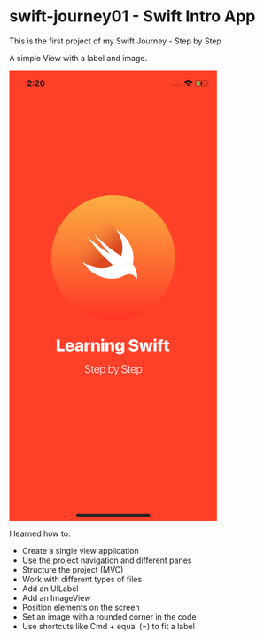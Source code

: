 # swift-journey01 - Swift Intro App
This is the first project of my Swift Journey - Step by Step

A simple View with a label and image.

<img src="https://github.com/lkameya/swift-journey01/blob/master/simulator.png" width="375" height="812" title="Github Logo" align="center">

I learned how to:

- Create a single view application
- Use the project navigation and different panes
- Structure the project (MVC)
- Work with different types of files
- Add an UILabel 
- Add an ImageView
- Position elements on the screen
- Set an image with a rounded corner in the code
- Use shortcuts like Cmd + equal (=) to fit a label
